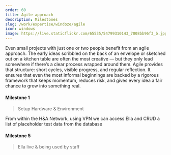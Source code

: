```yaml
---
order: 60
title: Agile approach
description: Milestones
slug: /work/expertise/windoze/agile
icon: windows
image: https://live.staticflickr.com/65535/54799310143_7008bb96f3_b.jpg
---
```


Even small projects with just one or two people benefit from an agile approach. The early ideas scribbled on the back of an envelope or sketched out on a kitchen table are often the most creative — but they only lead somewhere if there’s a clear process wrapped around them. Agile provides that structure: short cycles, visible progress, and regular reflection. It ensures that even the most informal beginnings are backed by a rigorous framework that keeps momentum, reduces risk, and gives every idea a fair chance to grow into something real.

#### Milestone 1

> Setup Hardware & Environment

From within the H&A Network, using VPN we can access Ella and CRUD a list of placeholder test data from the database

#### Milestone 5

> Ella live & being used by staff

